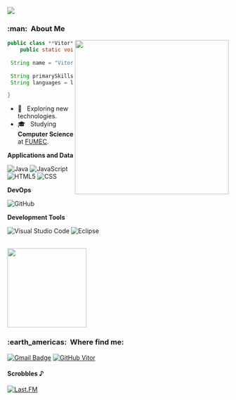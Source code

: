 ![](https://komarev.com/ghpvc/?username=V1t0rrr&color=006bed)

<h3> :man: &nbsp;About Me </h3>

<img align="right" width="350" src="https://i2.wp.com/allhtaccess.info/wp-content/uploads/2018/03/programming.gif?fit=1281%2C716&ssl=1" />

```java
public class **Vitor** {
	public static void main(String[] args) {
 
 String name = "Vitor Manoel"
 
 String primarySkillset = "Android"
 String languages = listOf("Java", "JavaScript",) 

}
```

- 🤔 &nbsp; Exploring new technologies.
- 🎓 &nbsp; Studying **Computer Science** at <a href="http://www.fumec.br/">FUMEC</a>.

**Applications and Data**

  ![Java](https://img.shields.io/badge/-Java-333333?style=flat&logo=Java&logoColor=007396)
  ![JavaScript](https://img.shields.io/badge/-JavaScript-333333?style=flat&logo=javascript)
  ![HTML5](https://img.shields.io/badge/-HTML5-333333?style=flat&logo=HTML5)
  ![CSS](https://img.shields.io/badge/-CSS-333333?style=flat&logo=CSS3&logoColor=1572B6)

**DevOps**

  ![GitHub](https://img.shields.io/badge/-GitHub-333333?style=flat&logo=github)

**Development Tools**

  ![Visual Studio Code](https://img.shields.io/badge/-Visual%20Studio%20Code-333333?style=flat&logo=visual-studio-code&logoColor=007ACC)
  ![Eclipse](https://img.shields.io/badge/-Eclipse-333333?style=flat&logo=eclipse-ide&logoColor=2C2255)

<br/>

<a href="https://github.com/V1t0rrr">
  <img height="180em" src="https://github-readme-stats.vercel.app/api?username=V1t0rrr&theme=dracula&show_icons=true" />
</a>

<br/>

<h3> :earth_americas: &nbsp;Where find me: </h3> 

[![Gmail Badge](https://img.shields.io/badge/-vitormanoelalmeida2000@gmail.com-006bed?style=flat-square&logo=Gmail&logoColor=white&link=mailto:vitormanoelalmeida2000@gmail.com)](mailto:vitormanoelalmeida2000@gmail.com)
[![GitHub Vitor]( https://img.shields.io/github/followers/V1t0rrr?label=follow&style=social)](https://github.com/V1t0rrr)


#### Scrobbles ♪
<p align="left">
  <a href="https://www.last.fm/user/vitor00almei" > <img src="https://lastfm-recently-played.vercel.app/api?user=vitor00almei&count=5" alt="Last.FM" /></a>
</p>
